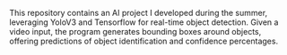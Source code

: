 This repository contains an AI project I developed during the summer, leveraging YoloV3 and Tensorflow for real-time object detection. Given a video input, the program generates bounding boxes around objects, offering predictions of object identification and confidence percentages.
